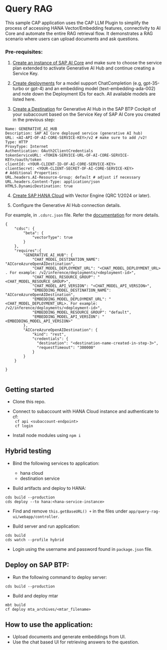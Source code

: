 #  Query RAG

This sample CAP application uses the CAP LLM Plugin to simplify the process of accessing HANA Vector/Embedding features, connectivity to AI Core and automate the entire RAG retrieval flow. It demonstrates a RAG scenario where users can upload documents and ask questions.


### Pre-requisites:
 
1. [Create an instance of SAP AI Core](https://help.sap.com/docs/sap-ai-core/sap-ai-core-service-guide/create-service-instance) and make sure to choose the service plan extended to activate Generative AI Hub and continue creating a Service Key.
 
2. [Create deployments](https://help.sap.com/docs/sap-ai-core/sap-ai-core-service-guide/create-deployment-for-generative-ai-model-in-sap-ai-core) for a model support ChatCompletion (e.g, gpt-35-turbo or gpt-4) and an embedding model (text-embedding-ada-002) and note down the Deployment IDs for each. All available models are listed here.
 
3. [Create a Destination](https://help.sap.com/docs/btp/sap-business-technology-platform/create-destination) for Generative AI Hub in the SAP BTP Cockpit of your subaccount based on the Service Key of SAP AI Core you created in the previous step:
 
```
Name: GENERATIVE_AI_HUB
Description: SAP AI Core deployed service (generative AI hub)
URL: <AI-API-OF-AI-CORE-SERVICE-KEY>/v2 # make sure to add /v2!
Type: HTTP
ProxyType: Internet
Authentication: OAuth2ClientCredentials
tokenServiceURL: <TOKEN-SERVICE-URL-OF-AI-CORE-SERVICE-KEY>/oauth/token
clientId: <YOUR-CLIENT-ID-OF-AI-CORE-SERVICE-KEY>
clientSecret: <YOUR-CLIENT-SECRET-OF-AI-CORE-SERVICE-KEY>
# Additional Properties:
URL.headers.AI-Resource-Group: default # adjust if necessary
URL.headers.Content-Type: application/json
HTML5.DynamicDestination: true
```
 
4. [Create SAP HANA Cloud](https://help.sap.com/docs/HANA_CLOUD_ALIBABA_CLOUD/683a53aec4fc408783bbb2dd8e47afeb/7d4071a49c204dfc9e542c5e47b53156.html) with Vector Engine (QRC 1/2024 or later).

 
5. Configure the Generative AI Hub connection details.
 
For example, in `.cdsrc.json` file. Refer the [documentation](https://help.sap.com/docs/sap-ai-core/sap-ai-core-service-guide/create-deployment-for-generative-ai-model-in-sap-ai-core) for more details.
 
```
{
    "cdsc": {
        "beta": {
            "vectorType": true
        }
    },
    "requires":{
        "GENERATIVE_AI_HUB": {
            "CHAT_MODEL_DESTINATION_NAME": "AICoreAzureOpenAIDestination",
            "CHAT_MODEL_DEPLOYMENT_URL": "<CHAT_MODEL_DEPLOYMENT_URL> . For example: /v2/inference/deployments/<deployment-id>",
            "CHAT_MODEL_RESOURCE_GROUP": "<CHAT_MODEL_RESOURCE_GROUP>",
            "CHAT_MODEL_API_VERSION": "<CHAT_MODEL_API_VERSION>",
            "EMBEDDING_MODEL_DESTINATION_NAME": "AICoreAzureOpenAIDestination",
            "EMBEDDING_MODEL_DEPLOYMENT_URL": "<CHAT_MODEL_DEPLOYMENT_URL>. For example: /v2/inference/deployments/<deployment-id>",
            "EMBEDDING_MODEL_RESOURCE_GROUP": "default",
            "EMBEDDING_MODEL_API_VERSION": "<EMBEDDING_MODEL_API_VERSION>"
        },
        "AICoreAzureOpenAIDestination": {
            "kind": "rest",
            "credentials": {
              "destination": "<destination-name-created-in-step-3>",
              "requestTimeout": "300000"
            }
        }
    }
 
}
 
```

## Getting started

-   Clone this repo.      
-   Connect to subaccount with HANA Cloud instance and authenticate to cf:      
` cf api <subaccount-endpoint>`    
` cf login`   

- Install node modules using `npm i`

## Hybrid testing

- Bind the following services to application:
    - hana cloud
    - destination service

- Build artifacts and deploy to HANA:

`cds build --production`  
`cds deploy --to hana:<hana-service-instance>`  

- Find and remove `this.getBaseURL() +` in the files under `app/query-rag-ui/webapp/controller`.

- Build server and run application:

`cds build`  
`cds watch --profile hybrid`

- Login using the username and password found in `package.json` file.

## Deploy on SAP BTP:

- Run the following command to deploy server:

`cds build --production`

- Build and deploy mtar

```
mbt build
cf deploy mta_archives/<mtar_filename>
```

## How to use the application:

- Upload documents and generate embeddings from UI.
- Use the chat based UI for retrieving answers to the question.